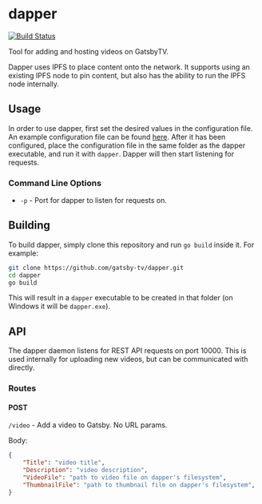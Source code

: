 # dapper

[![Build Status](https://travis-ci.org/gatsby-tv/dapper.svg?branch=main)](https://travis-ci.org/gatsby-tv/dapper)

Tool for adding and hosting videos on GatsbyTV.

Dapper uses IPFS to place content onto the network. It supports using an existing IPFS node to pin content, but also has the ability to run the IPFS node internally.

## Usage

In order to use dapper, first set the desired values in the configuration file. An example configuration file can be found [here](https://github.com/gatsby-tv/dapper/blob/main/configuration.toml.example). After it has been configured, place the configuration file in the same folder as the dapper executable, and run it with `dapper`. Dapper will then start listening for requests.

### Command Line Options

- `-p` - Port for dapper to listen for requests on.

## Building

To build dapper, simply clone this repository and run `go build` inside it. For example:

```bash
git clone https://github.com/gatsby-tv/dapper.git
cd dapper
go build
```

This will result in a `dapper` executable to be created in that folder (on Windows it will be `dapper.exe`).

## API

The dapper daemon listens for REST API requests on port 10000. This is used internally for uploading new videos, but can be communicated with directly.

### Routes

#### POST

`/video` - Add a video to Gatsby. No URL params.

Body:

```json
{
    "Title": "video title",
    "Description": "video description",
    "VideoFile": "path to video file on dapper's filesystem",
    "ThumbnailFile": "path to thumbnail file on dapper's filesystem",
}
```
